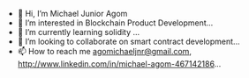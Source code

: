 - 👋 Hi, I’m Michael Junior Agom
- 👀 I’m interested in Blockchain Product Development...
- 🌱 I’m currently learning solidity ...
- 💞️ I’m looking to collaborate on smart contract development...
- 📫 How to reach me agomichaeljnr@gmail.com, http://www.linkedin.com/in/michael-agom-467142186...

<!---
mixaeljr/mixaeljr is a ✨ special ✨ repository because its `README.md` (this file) appears on your GitHub profile.
You can click the Preview link to take a look at your changes.
--->
